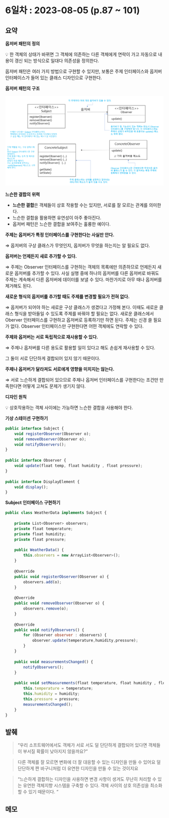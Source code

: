# 6일차 : 2023-08-05 (p.87 ~ 101)


## 요약

**옵저버 패턴의 정의**

<aside>
💡 한 객체의 상태가 바뀌면 그 객체에 의존하는 다른 객체에게 연락이 가고 자동으로 내용이 갱신 되는 방식으로 일대다 의존성을 정의한다.

</aside>

옵저버 패턴은 여러 가지 방법으로 구현할 수 있지만, 보통은 주제 인터페이스와 옵저버 인터페이스가 들어 있는 클래스 디자인으로 구현한다.

**옵저버 패턴의 구조**

![8](8.png)

**느슨한 결합의 위력**

- **느슨한 결합**은 객체들이 상호 작용할 수는 있지만, 서로를 잘 모르는 관계를 의미한다.
- 느슨한 결합을 활용하면 유연성이 아주 좋아진다.
- 옵저버 패턴은 느슨한 결합을 보여주는 훌륭한 예이다.

**주제는 옵저버가 특정 인터페이스를 구현한다는 사실만 안다.**

⇒ 옵저버의 구상 클래스가 무엇인지, 옵저버가 무엇을 하는지는 알 필요도 없다.

**옵저버는 언제든지 새로 추가할 수 있다.**

⇒ 주제는 Observer 인터페이스를 구현하는 객체의 목록에만 의존하므로 언제든지 새로운 옵저버를 추가할 수 있다. 사실 실행 중에 하나의 옵저버를 다른 옵저버로 바꿔도 주제는 계속해서 다른 옵저버에 데이터를 보낼 수 있다. 마찬가지로 아무 때나 옵저버를 제거해도 된다.

**새로운 형식의 옵저버를 추가할 때도 주제를 변경할 필요가 전혀 없다.**

⇒ 옵저버가 되어야 하는 새로운 구상 클래스가 생겼다고 가정해 본다. 이때도 새로운 클래스 형식을 받아들일 수 있도록 주제를 바꿔야 할 필요는 없다. 새로운 클래스에서 Oberver 인터페이스를 구현하고 옵저버로 등록하기만 하면 된다. 주제는 신경 쓸 필요가 없다. Observer 인터페이스만 구현한다면 어떤 객체에도 연락할 수 있다.

**주제와 옵저버는 서로 독립적으로 재사용할 수 있다.**

⇒ 주제나 옵저버를 다른 용도로 활용할 일이 있다고 해도 손쉽게 재사용할 수 있다.

그 둘이 서로 단단하게 결합되어 있지 않기 때문이다.

**주제나 옵저버가 달라져도 서로에게 영향을 미치지는 않는다.**

⇒ 서로 느슨하게 결합되어 있으므로 주제나 옵저버 인터페이스를 구현한다는 조건만 만족한다면 어떻게 고쳐도 문제가 생기지 않다.

**디자인 원칙**

<aside>
💡 상호작용하는 객체 사이에는 가능하면 느슨한 결합을 사용해야 한다.

</aside>

**기상 스테이션 구현하기**

```jsx
public interface Subject {
    void registerObserver(Observer o);
    void removeObserver(Observer o);
    void notifyObservers();
}

public interface Observer {
    void update(float temp, float humidity , float pressure);
}

public interface DisplayElement {
    void display();
}

```

**Subject 인터페이스 구현하기**

```jsx
public class WeatherData implements Subject {

    private List<Observer> observers;
    private float temperature;
    private float humidity;
    private float pressure;

    public WeatherData() {
        this.observers = new ArrayList<Observer>();
    }

    @Override
    public void registerObserver(Observer o) {
        observers.add(o);
    }

    @Override
    public void removeObserver(Observer o) {
        observers.remove(o);
    }

    @Override
    public void notifyObservers() {
        for (Observer observer : observers) {
            observer.update(temperature,humidity,pressure);
        }
    }

    public void measurementsChanged() {
        notifyObservers();
    }
    
    public void setMeasurements(float temperature, float humidity , float pressure) {
        this.temperature = temperature;
        this.humidity = humidity;
        this.pressure = pressure;
        measurementsChanged();
    }
}
```



## 발췌

> “우리 소프트웨어에서도 객체가 서로 서도 덜 단단하게 결합되어 있다면 객체들이 부서질 확률이 낮아지지 않을까요?”
>

> 다른 객체를 잘 모르면 변화에 더 잘 대응할 수 있는 디자인을 만들 수 있어요 덜 단단하게 짠 바구니처럼 더 유연한 디자인을 만들 수 있는 것이지요
>

> “느슨하게 결합하는 디자인을 사용하면 변경 사항이 생겨도 무난히 처리할 수 있는 유연한 객체지향 시스템을 구축할 수 있다. 객체 사이의 상호 의존성을 최소화 할 수 있기 때문이다. “
>

## 메모
